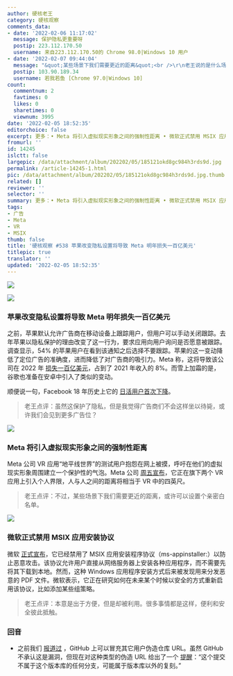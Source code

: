 ```yaml
---
author: 硬核老王
category: 硬核观察
comments_data:
- date: '2022-02-06 11:17:02'
  message: 保护隐私更重要呀
  postip: 223.112.170.50
  username: 来自223.112.170.50的 Chrome 98.0|Windows 10 用户
- date: '2022-02-07 09:44:04'
  message: "&quot;某些场景下我们需要更近的距离&quot;<br />\r\n老王说的是什么场景，我有一个大胆的想法"
  postip: 103.90.189.34
  username: 若我若鱼 [Chrome 97.0|Windows 10]
count:
  commentnum: 2
  favtimes: 0
  likes: 0
  sharetimes: 0
  viewnum: 3995
date: '2022-02-05 18:52:35'
editorchoice: false
excerpt: 更多：• Meta 将引入虚拟现实形象之间的强制性距离 • 微软正式禁用 MSIX 应用安装协议
fromurl: ''
id: 14245
islctt: false
largepic: /data/attachment/album/202202/05/185121okd8gc984h3rds9d.jpg
permalink: /article-14245-1.html
pic: /data/attachment/album/202202/05/185121okd8gc984h3rds9d.jpg.thumb.jpg
related: []
reviewer: ''
selector: ''
summary: 更多：• Meta 将引入虚拟现实形象之间的强制性距离 • 微软正式禁用 MSIX 应用安装协议
tags:
- 广告
- Meta
- VR
- MSIX
thumb: false
title: '硬核观察 #538 苹果改变隐私设置将导致 Meta 明年损失一百亿美元'
titlepic: true
translator: ''
updated: '2022-02-05 18:52:35'
---
```


![](/data/attachment/album/202202/05/185121okd8gc984h3rds9d.jpg)


![](/data/attachment/album/202202/05/185133tz1m889dh40u0cw8.jpg)


### 苹果改变隐私设置将导致 Meta 明年损失一百亿美元


之前，苹果默认允许广告商在移动设备上跟踪用户，但用户可以手动关闭跟踪。去年苹果以隐私保护的理由改变了这一行为，要求应用向用户询问是否愿意被跟踪。调查显示，54% 的苹果用户在看到该通知之后选择不要跟踪。苹果的这一变动降低了定位广告的准确度，进而降低了对广告商的吸引力。Meta 称，这将导致该公司在 2022 年 [损失一百亿美元](https://www.economist.com/the-economist-explains/2022/02/03/how-apples-privacy-push-cost-meta-10bn)，占到了 2021 年收入的 8%。而雪上加霜的是，谷歌也准备在安卓中引入了类似的变动。


顺便说一句，Facebook 18 年历史上它的 [日活用户首次下降](https://www.washingtonpost.com/technology/2022/02/02/facebook-earnings-meta/)。



> 
> 老王点评：虽然这保护了隐私，但是我觉得广告商们不会这样坐以待毙，或许我们会见到更多广告位？
> 
> 
> 


![](/data/attachment/album/202202/05/185144lb6owyl1678vloc5.jpg)


### Meta 将引入虚拟现实形象之间的强制性距离


Meta 公司 VR 应用“地平线世界”的测试用户抱怨在网上被摸，呼吁在他们的虚拟现实形象周围建立一个保护性的气泡。Meta 公司 [周五宣布](https://www.theguardian.com/technology/2022/feb/04/meta-to-bring-in-mandatory-distances-between-virtual-reality-avatars)，它正在旗下两个 VR 应用上引入个人界限，人与人之间的距离将相当于 VR 中的四英尺。



> 
> 老王点评：不过，某些场景下我们需要更近的距离，或许可以设置个亲密白名单。
> 
> 
> 


![](/data/attachment/album/202202/05/185203ainrt3meo37ttrtl.jpg)


### 微软正式禁用 MSIX 应用安装协议


微软 [正式宣布](https://www.neowin.net/news/microsoft-disabled-msix-appx-installer-to-save-users-from-emotet-bazarloader-like-threats/)，它已经禁用了 MSIX 应用安装程序协议（ms-appinstaller:）以防止恶意攻击。该协议允许用户直接从网络服务器上安装各种应用程序，而不需要先将其下载到本地。然而，这种 Windows 应用程序安装方式后来被发现用来分发恶意的 PDF 文件。微软表示，它正在研究如何在未来某个时候以安全的方式重新启用该协议，比如添加某些组策略。



> 
> 老王点评：本意是出于方便，但是却被利用。很多事情都是这样，便利和安全彼此抵触。
> 
> 
> 


### 回音


* 之前我们 [报道过](/article-14225-1.html) ，GitHub 上可以冒充其它用户伪造仓库 URL。虽然 GitHub 不承认这是漏洞，但现在对这种类型的伪造 URL 给出了一个 [提醒](https://github.com/torvalds/linux/tree/5895e21f3c744ed9829e3afe9691e3eb1b1932ae)：“这个提交不属于这个版本库的任何分支，可能属于版本库以外的复刻。”